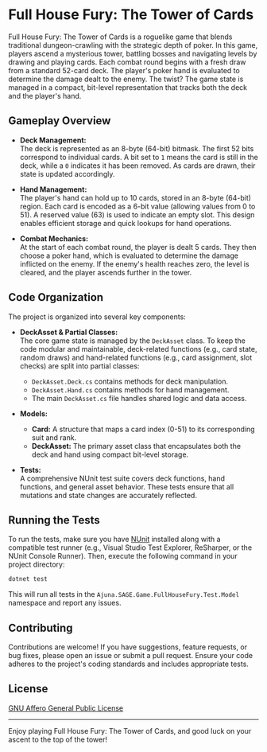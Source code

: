 # Full House Fury: The Tower of Cards

Full House Fury: The Tower of Cards is a roguelike game that blends traditional dungeon-crawling with the strategic depth of poker. In this game, players ascend a mysterious tower, battling bosses and navigating levels by drawing and playing cards. Each combat round begins with a fresh draw from a standard 52-card deck. The player's poker hand is evaluated to determine the damage dealt to the enemy. The twist? The game state is managed in a compact, bit-level representation that tracks both the deck and the player's hand.

## Gameplay Overview

- **Deck Management:**  
  The deck is represented as an 8-byte (64-bit) bitmask. The first 52 bits correspond to individual cards. A bit set to `1` means the card is still in the deck, while a `0` indicates it has been removed. As cards are drawn, their state is updated accordingly.

- **Hand Management:**  
  The player's hand can hold up to 10 cards, stored in an 8-byte (64-bit) region. Each card is encoded as a 6-bit value (allowing values from 0 to 51). A reserved value (63) is used to indicate an empty slot. This design enables efficient storage and quick lookups for hand operations.

- **Combat Mechanics:**  
  At the start of each combat round, the player is dealt 5 cards. They then choose a poker hand, which is evaluated to determine the damage inflicted on the enemy. If the enemy's health reaches zero, the level is cleared, and the player ascends further in the tower.

## Code Organization

The project is organized into several key components:

- **DeckAsset & Partial Classes:**  
  The core game state is managed by the `DeckAsset` class. To keep the code modular and maintainable, deck-related functions (e.g., card state, random draws) and hand-related functions (e.g., card assignment, slot checks) are split into partial classes:
  - `DeckAsset.Deck.cs` contains methods for deck manipulation.
  - `DeckAsset.Hand.cs` contains methods for hand management.
  - The main `DeckAsset.cs` file handles shared logic and data access.

- **Models:**  
  - **Card:** A structure that maps a card index (0-51) to its corresponding suit and rank.
  - **DeckAsset:** The primary asset class that encapsulates both the deck and hand using compact bit-level storage.

- **Tests:**  
  A comprehensive NUnit test suite covers deck functions, hand functions, and general asset behavior. These tests ensure that all mutations and state changes are accurately reflected.

## Running the Tests

To run the tests, make sure you have [NUnit](https://nunit.org/) installed along with a compatible test runner (e.g., Visual Studio Test Explorer, ReSharper, or the NUnit Console Runner). Then, execute the following command in your project directory:

```bash
dotnet test
```

This will run all tests in the `Ajuna.SAGE.Game.FullHouseFury.Test.Model` namespace and report any issues.

## Contributing

Contributions are welcome! If you have suggestions, feature requests, or bug fixes, please open an issue or submit a pull request. Ensure your code adheres to the project's coding standards and includes appropriate tests.

## License

[GNU Affero General Public License](https://www.gnu.org/licenses/agpl-3.0.html#license-text)

---

Enjoy playing Full House Fury: The Tower of Cards, and good luck on your ascent to the top of the tower!